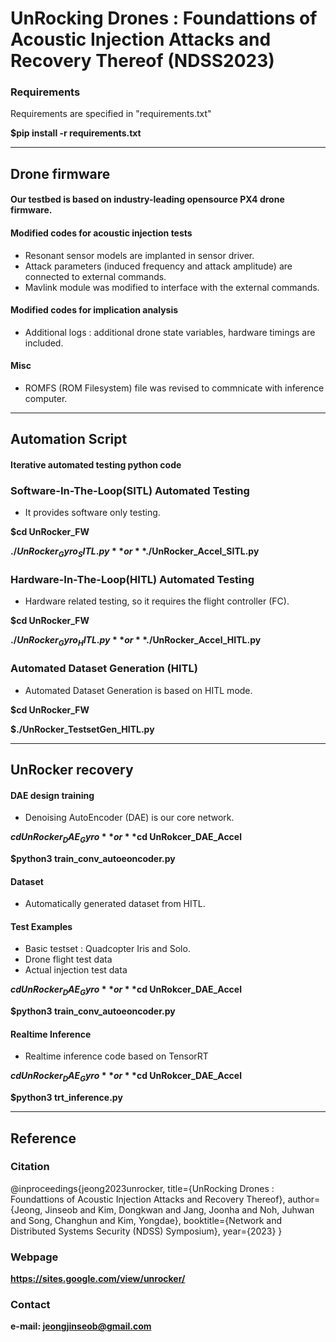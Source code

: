 # UnRocking Drones : Foundattions of Acoustic Injection Attacks and Recovery Thereof (NDSS2023)

### Requirements 

Requirements are specified in "requirements.txt"

**$pip install -r requirements.txt**

---

## Drone firmware 
#### Our testbed is based on industry-leading opensource PX4 drone firmware. 
#### Modified codes for acoustic injection tests 
 - Resonant sensor models are implanted in sensor driver.
 - Attack parameters (induced frequency and attack amplitude) are connected to external commands.
 - Mavlink module was modified to interface with the external commands.
 
#### Modified codes for implication analysis 
 - Additional logs : additional drone state variables, hardware timings are included.

#### Misc 
 - ROMFS (ROM Filesystem) file was revised to commnicate with inference computer.
 
---

## Automation Script 

#### Iterative automated testing python code 

### Software-In-The-Loop(SITL) Automated Testing 

 - It provides software only testing.

**$cd UnRocker_FW**

**$./UnRocker_Gyro_SITL.py** or **$./UnRocker_Accel_SITL.py**

### Hardware-In-The-Loop(HITL) Automated Testing 
 - Hardware related testing, so it requires the flight controller (FC).

**$cd UnRocker_FW**

**$./UnRocker_Gyro_HITL.py** or **$./UnRocker_Accel_HITL.py**

### Automated Dataset Generation (HITL) 
 - Automated Dataset Generation is based on HITL mode.

**$cd UnRocker_FW**

**$./UnRocker_TestsetGen_HITL.py** 


---

## UnRocker recovery 
#### DAE design training 
 - Denoising AutoEncoder (DAE) is our core network.

**$cd UnRocker_DAE_Gyro** or **$cd UnRokcer_DAE_Accel**

**$python3 train_conv_autoeoncoder.py**

#### Dataset 
 - Automatically generated dataset from HITL.

#### Test Examples 
 - Basic testset : Quadcopter Iris and Solo.
 - Drone flight test data
 - Actual injection test data

**$cd UnRocker_DAE_Gyro** or **$cd  UnRokcer_DAE_Accel**

**$python3 train_conv_autoeoncoder.py**


#### Realtime Inference 
 - Realtime inference code based on TensorRT

**$cd UnRocker_DAE_Gyro** or **$cd UnRokcer_DAE_Accel**

**$python3 trt_inference.py**

---

## Reference
### Citation

@inproceedings{jeong2023unrocker,
  title={UnRocking Drones : Foundattions of Acoustic Injection Attacks and Recovery Thereof},
  author={Jeong, Jinseob and Kim, Dongkwan and Jang, Joonha and Noh, Juhwan and Song, Changhun and Kim, Yongdae},
  booktitle={Network and Distributed Systems Security (NDSS) Symposium},
  year={2023}
}

### Webpage
**https://sites.google.com/view/unrocker/**

### Contact
**e-mail: jeongjinseob@gmail.com**
